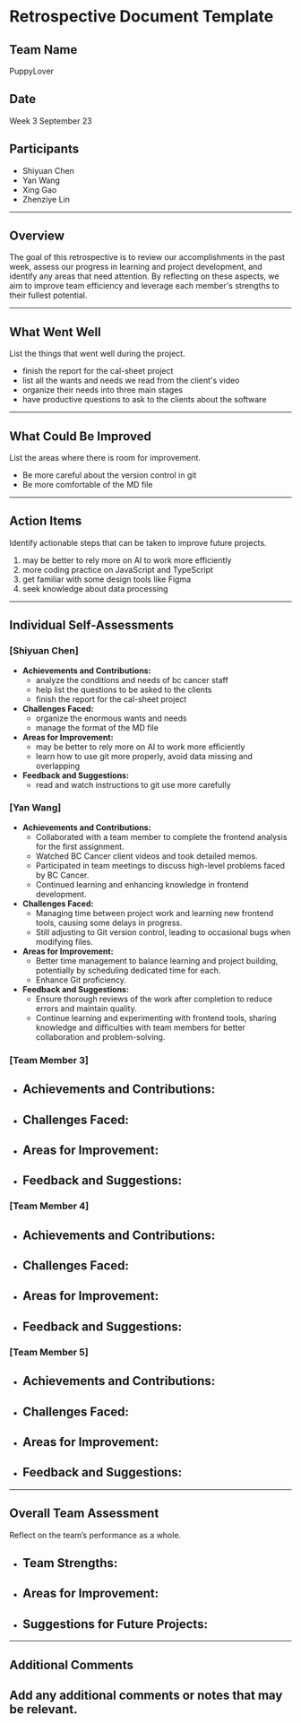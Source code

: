 # Retrospective Document Template

## Team Name
PuppyLover

## Date
Week 3 September 23

## Participants
- Shiyuan Chen
- Yan Wang
- Xing Gao
- Zhenziye Lin

---

## Overview
The goal of this retrospective is to review our accomplishments in the past week, assess our progress in learning and project development, and identify any areas that need attention. By reflecting on these aspects, we aim to improve team efficiency and leverage each member's strengths to their fullest potential.

--- 

## What Went Well
List the things that went well during the project.
- finish the report for the cal-sheet project 
- list all the wants and needs we read from the client's video
- organize their needs into three main stages
- have productive questions to ask to the clients about the software

---

## What Could Be Improved
List the areas where there is room for improvement.
- Be more careful about the version control in git
- Be more comfortable of the MD file

---

## Action Items
Identify actionable steps that can be taken to improve future projects.
1. may be better to rely more on AI to work more efficiently
2. more coding practice on JavaScript and TypeScript
3. get familiar with some design tools like Figma
4. seek knowledge about data processing

---

## Individual Self-Assessments
### [Shiyuan Chen]
- **Achievements and Contributions:**
  - analyze the conditions and needs of bc cancer staff
  - help list the questions to be asked to the clients
  - finish the report for the cal-sheet project
- **Challenges Faced:**
  - organize the enormous wants and needs
  - manage the format of the MD file
- **Areas for Improvement:**
  - may be better to rely more on AI to work more efficiently
  - learn how to use git more properly, avoid data missing and overlapping
- **Feedback and Suggestions:**
  - read and watch instructions to git use more carefully

### [Yan Wang]
- **Achievements and Contributions:**
  - Collaborated with a team member to complete the frontend analysis for the first assignment.
  - Watched BC Cancer client videos and took detailed memos.
  - Participated in team meetings to discuss high-level problems faced by BC Cancer.
  - Continued learning and enhancing knowledge in frontend development.
- **Challenges Faced:**
  - Managing time between project work and learning new frontend tools, causing some delays in progress.
  - Still adjusting to Git version control, leading to occasional bugs when modifying files.
- **Areas for Improvement:**
  - Better time management to balance learning and project building, potentially by scheduling dedicated time for each.
  - Enhance Git proficiency.
- **Feedback and Suggestions:**
  - Ensure thorough reviews of the work after completion to reduce errors and maintain quality.
  - Continue learning and experimenting with frontend tools, sharing knowledge and difficulties with team members for better collaboration and problem-solving.
    
### [Team Member 3]
- **Achievements and Contributions:**
  -
- **Challenges Faced:**
  -
- **Areas for Improvement:**
  -
- **Feedback and Suggestions:**
  -

### [Team Member 4]
- **Achievements and Contributions:**
  -
- **Challenges Faced:**
  -
- **Areas for Improvement:**
  -
- **Feedback and Suggestions:**
  -

### [Team Member 5]
- **Achievements and Contributions:**
  -
- **Challenges Faced:**
  -
- **Areas for Improvement:**
  -
- **Feedback and Suggestions:**
  -

---

## Overall Team Assessment
Reflect on the team’s performance as a whole.
- **Team Strengths:**
  -
- **Areas for Improvement:**
  -
- **Suggestions for Future Projects:**
  -

---

## Additional Comments
Add any additional comments or notes that may be relevant.
-
